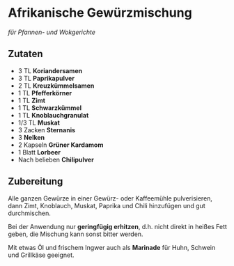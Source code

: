 Afrikanische Gewürzmischung
===========================

*für Pfannen- und Wokgerichte*

Zutaten
-------

* 3 TL **Koriandersamen**
* 3 TL **Paprikapulver**
* 2 TL **Kreuzkümmelsamen**
* 1 TL **Pfefferkörner**
* 1 TL **Zimt**
* 1 TL **Schwarzkümmel**
* 1 TL **Knoblauchgranulat**
* 1/3 TL **Muskat**
* 3 Zacken **Sternanis**
* 3 **Nelken**
* 2 Kapseln **Grüner Kardamom**
* 1 Blatt **Lorbeer**
* Nach belieben **Chilipulver**


Zubereitung
-----------

Alle ganzen Gewürze in einer Gewürz- oder Kaffeemühle pulverisieren, dann Zimt, Knoblauch, Muskat, Paprika und Chili hinzufügen und gut durchmischen.

Bei der Anwendung nur **geringfügig erhitzen**, d.h. nicht direkt in heißes Fett geben, die Mischung kann sonst bitter werden.

Mit etwas Öl und frischem Ingwer auch als **Marinade** für Huhn, Schwein und Grillkäse geeignet.
